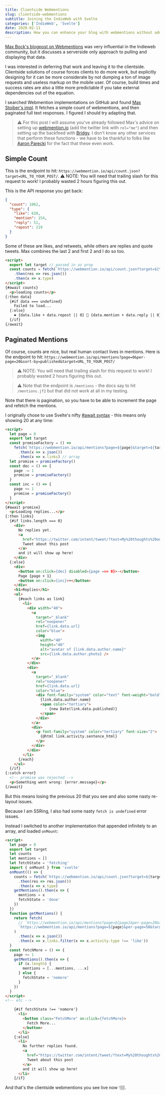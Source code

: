 ```yaml
---
title: Clientside Webmentions
slug: clientside-webmentions
subtitle: Joining the IndieWeb with Svelte
categories: ['IndieWeb', 'Svelte']
date: 2020-02-11
description: How you can enhance your blog with webmentions without adding heavy build times.
---
```


[Max Bock's blogpost on Webmentions](https://mxb.dev/blog/using-webmentions-on-static-sites/) was very influential in the Indieweb community, but it discusses a serverside only approach to pulling and displaying that data.

I was interested in deferring that work and leaving it to the clientside. Clientside solutions of course forces clients to do more work, but explicitly designing for it can be more considerate by not dumping a ton of image requests and useless markup on the mobile user. Of course, build times and success rates are also a little more predictable if you take external dependencies out of the equation.

I searched Webmention implementations on GitHub and found [Max Stoiber's impl](https://github.com/mxstbr/mxstbr.com/blob/49aceb93a43d1e87736f204f26c07e203cb2a0e1/components/WebMentions/WebMentionCounts.js). It fetches a simple count of webmentions, and then paginated full text responses. I figured I should try adapting that.

> ⚠️ For this post I will assume you've already followed Max's advice on setting up [webmention.io](https://mxb.dev/blog/using-webmentions-on-static-sites/) (add the twitter link with `rel="me"`) and then setting up the backfeed with [Bridgy](https://brid.gy/). I don't know any other services that perform these functions - we have to be thankful to folks like [Aaron Parecki](https://github.com/aaronpk) for the fact that these even work.

## Simple Count

This is the endpoint to hit: `https://webmention.io/api/count.json?target=URL_TO_YOUR_POST/`. ⚠️ NOTE: You will need that trailing slash for this request to work! I probably wasted 2 hours figuring this out.

This is the API response you get back:

```json
{
  "count": 1062,
  "type": {
    "like": 638,
    "mention": 154,
    "reply": 51,
    "repost": 219
  }
}
```

Some of these are likes, and retweets, while others are replies and quote tweets. Max combines the last 2 and first 2 and I do so too.

```html
<script>
  export let target // passed in as prop
  const counts = fetch(`https://webmention.io/api/count.json?target=${target}`)
    .then(res => res.json())
    .then(x => x.type)
</script>
{#await counts}
  <p>loading counts</p>
{:then data}
  {#if data === undefined}
    Failed to load...
  {:else}
    ❤️ {data.like + data.repost || 0} 💬 {data.mention + data.reply || 0}
  {/if}
{/await}
```

## Paginated Mentions

Of course, counts are nice, but real human contact lives in mentions. Here is the endpoint to hit: `https://webmention.io/api/mentions?page=0&per-page=20&sort-by=published&target=URL_TO_YOUR_POST/`

> ⚠️ NOTE: You will need that trailing slash for this request to work! I probably wasted 2 hours figuring this out.

> ⚠️ Note that the endpoint is `/mentions` - the docs say to hit `/mentions.jf2` but that did not work at all in my testing. 

Note that there is pagination, so you have to be able to increment the page and refetch the mentions. 

I originally chose to use Svelte's nifty [#await syntax](https://svelte.dev/docs#await) - this means only showing 20 at any time:

```html
<script>
  let page = 0
  export let target
  const promiseFactory = () =>
    fetch(`https://webmention.io/api/mentions?page=${page}&target=${target}`)
      .then(x => x.json())
      .then(x => x.links) // array
  let promise = promiseFactory()
  const dec = () => {
    page -= 1
    promise = promiseFactory()
  }
  const inc = () => {
    page += 1
    promise = promiseFactory()
  }
</script>
{#await promise}
  <p>Loading replies...</p>
{:then links}
  {#if links.length === 0}
    <div>
      No replies yet.
      <a
        href="https://twitter.com/intent/tweet/?text=My%20thoughts%20on%20{target}">
        Tweet about this post
      </a>
      and it will show up here!
    </div>
  {:else}
    <div>
      <button on:click={dec} disabled={page === 0}>-</button>
      Page {page + 1}
      <button on:click={inc}>+</button>
    </div>
    <h1>Replies</h1>
    <ul>
      {#each links as link}
        <li>
          <div width="40">
            <a
              target="_blank"
              rel="noopener"
              href={link.data.url}
              color="blue">
              <img
                width="40"
                height="40"
                alt="avatar of {link.data.author.name}"
                src={link.data.author.photo} />
            </a>
          </div>
          <div>
            <a
              target="_blank"
              rel="noopener"
              href={link.data.url}
              color="blue">
              <div font-family="system" color="text" font-weight="bold">
                {link.data.author.name}
                <span color="tertiary">
                  · {new Date(link.data.published)}
                </span>
              </div>
            </a>
            <div>
              <p font-family="system" color="tertiary" font-size="2">
                {@html link.activity.sentence_html}
              </p>
            </div>
          </div>
        </li>
      {/each}
    </ul>
  {/if}
{:catch error}
  <!-- promise was rejected -->
  <p>Something went wrong: {error.message}</p>
{/await}
```

But this means losing the previous 20 that you see and also some nasty re-layout issues.

Because I am SSRing, I also had some nasty `fetch is undefined` error issues.

Instead I switched to another implementation that appended infinitely to an array, and loaded `onMount`:

```html
<script>
  let page = 0
  export let target
  let counts
  let mentions = []
  let fetchState = 'fetching'
  import { onMount } from 'svelte'
  onMount(() => {
    counts = fetch(`https://webmention.io/api/count.json?target=${target}/`) // trailing slash impt
      .then(res => res.json())
      .then(x => x.type)
    getMentions().then(x => {
      mentions = x
      fetchState = 'done'
    })
  })
  function getMentions() {
    return fetch(
      // `https://webmention.io/api/mentions?page=${page}&per-page=20&sort-by=published&target=${target}`,
      `https://webmention.io/api/mentions?page=${page}&per-page=50&target=${target}/` // trailing slash impt
    )
      .then(x => x.json())
      .then(x => x.links.filter(x => x.activity.type !== 'like'))
  }
  const fetchMore = () => {
    page += 1
    getMentions().then(x => {
      if (x.length) {
        mentions = [...mentions, ...x]
      } else {
        fetchState = 'nomore'
      }
    })
  }
</script>
<!-- etc -->

    {#if fetchState !== 'nomore'}
      <li>
        <button class="FetchMore" on:click={fetchMore}>
          Fetch More...
        </button>
      </li>
    {:else}
      <li>
        No further replies found.
        <a
          href="https://twitter.com/intent/tweet/?text=My%20thoughts%20on%20{target}">
          Tweet about this post
        </a>
        and it will show up here!
      </li>
    {/if}
```


And that's the clientside webmentions you see live now 👇🏽.